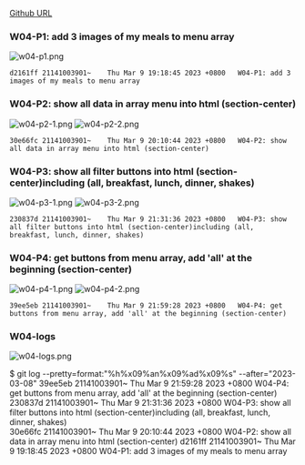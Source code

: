 [Github URL](https://github.com/211410039/1112-1N-js-demo-id/tree/main/demo/md/w02_39)

### W04-P1: add 3 images of my meals to menu array

![w04-p1.png](https://qmfqlvkbasosvmqhicrw.supabase.co/storage/v1/object/public/demo-39/md_img/w04-p1.png?t=2023-03-09T11%3A17%3A56.474Z)

```
d2161ff 21141003901~    Thu Mar 9 19:18:45 2023 +0800   W04-P1: add 3 images of my meals to menu array
```

### W04-P2: show all data in array menu into html (section-center)

![w04-p2-1.png](https://qmfqlvkbasosvmqhicrw.supabase.co/storage/v1/object/public/demo-39/md_img/w04-p2-1.png?t=2023-03-09T12%3A08%3A04.863Z)
![w04-p2-2.png](https://qmfqlvkbasosvmqhicrw.supabase.co/storage/v1/object/public/demo-39/md_img/w04-p2-2.png?t=2023-03-09T12%3A08%3A04.863Z)

```
30e66fc 21141003901~    Thu Mar 9 20:10:44 2023 +0800   W04-P2: show all data in array menu into html (section-center)
```

### W04-P3: show all filter buttons into html (section-center)including (all, breakfast, lunch, dinner, shakes) 

![w04-p3-1.png](https://qmfqlvkbasosvmqhicrw.supabase.co/storage/v1/object/public/demo-39/md_img/w04-p3-1.png?t=2023-03-09T12%3A08%3A04.863Z)
![w04-p3-2.png](https://qmfqlvkbasosvmqhicrw.supabase.co/storage/v1/object/public/demo-39/md_img/w04-p3-2.png?t=2023-03-09T12%3A08%3A04.863Z)

```
230837d 21141003901~    Thu Mar 9 21:31:36 2023 +0800   W04-P3: show all filter buttons into html (section-center)including (all, breakfast, lunch, dinner, shakes)
```

### W04-P4: get buttons from menu array, add 'all' at the beginning (section-center)

![w04-p4-1.png](https://qmfqlvkbasosvmqhicrw.supabase.co/storage/v1/object/public/demo-39/md_img/w04-p4-1.png?t=2023-03-09T12%3A08%3A04.863Z)
![w04-p4-2.png](https://qmfqlvkbasosvmqhicrw.supabase.co/storage/v1/object/public/demo-39/md_img/w04-p4-2.png?t=2023-03-09T12%3A08%3A04.863Z)

```
39ee5eb 21141003901~    Thu Mar 9 21:59:28 2023 +0800   W04-P4: get buttons from menu array, add 'all' at the beginning (section-center)
```

### W04-logs

![w04-logs.png](https://qmfqlvkbasosvmqhicrw.supabase.co/storage/v1/object/public/demo-39/md_img/w04-logs.png?t=2023-03-09T12%3A08%3A04.863Z)

$ git log --pretty=format:"%h%x09%an%x09%ad%x09%s" --after="2023-03-08"
39ee5eb 21141003901~ Thu Mar 9 21:59:28 2023 +0800 W04-P4: get buttons from menu array, add 'all' at the beginning (section-center)
230837d 21141003901~ Thu Mar 9 21:31:36 2023 +0800 W04-P3: show all filter buttons into html (section-center)including (all, breakfast, lunch, dinner, shakes)  
30e66fc 21141003901~ Thu Mar 9 20:10:44 2023 +0800 W04-P2: show all data in array menu into html (section-center)
d2161ff 21141003901~ Thu Mar 9 19:18:45 2023 +0800 W04-P1: add 3 images of my meals to menu array
